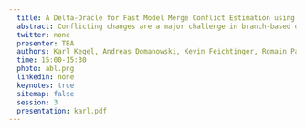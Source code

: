 ```yaml
---
  title: A Delta-Oracle for Fast Model Merge Conflict Estimation using Sketch-Based Critical Pair Analysis
  abstract: Conflicting changes are a major challenge in branch-based development and modeling. State-of-the-art research proposes continuous analysis via attempted three-way merges to find potential merge conflicts early on. These approaches are computation-heavy due to the necessity of comparing all variant combinations, ideally for each change. Thus, such approaches are infeasible for large models. This work proposes a conflict approximation algorithm (oracle) for quick feedback. A modeling tool can track each collaborator’s changes in delta sequences. The oracle approximates conflicts using critical pair analysis on these delta sequences, providing a quick feedback loop. The oracle is paired with a classical slow-but-precise full model comparison algorithm, which is run occasionally to validate the oracle’s results. This work contributes the Sketch-based Critical Pair Analysis (SCPA) approach for fast merge conflict estimation. SCPA’s runtime depends only on the number of changes and not the model size. We evaluate SCPA against EMFCompare in different simulated model evolution scenarios. We found that for the investigated model sizes, SCPA is faster by a magnitude while the number of found conflicts strongly correlates with EMFCompare.
  twitter: none
  presenter: TBA
  authors: Karl Kegel, Andreas Domanowski, Kevin Feichtinger, Romain Pascualm, Uwe Aßmann
  time: 15:00-15:30
  photo: abl.png
  linkedin: none
  keynotes: true
  sitemap: false
  session: 3
  presentation: karl.pdf
---
```

